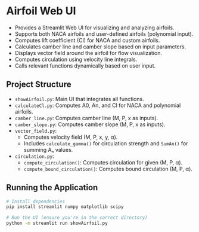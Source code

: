 # Airfoil Web UI

- Provides a Streamlit Web UI for visualizing and analyzing airfoils.
- Supports both NACA airfoils and user-defined airfoils (polynomial input).
- Computes lift coefficient (Cl) for NACA and custom airfoils.
- Calculates camber line and camber slope based on input parameters.
- Displays vector field around the airfoil for flow visualization.
- Computes circulation using velocity line integrals.
- Calls relevant functions dynamically based on user input.

## Project Structure

- `showAirfoil.py`: Main UI that integrates all functions.
- `calculateCl.py`: Computes A0, An, and Cl for NACA and polynomial airfoils.
- `camber_line.py`: Computes camber line (M, P, x as inputs).
- `camber_slope.py`: Computes camber slope (M, P, x as inputs).
- `vector_field.py`:  
  - Computes velocity field (M, P, x, y, α).  
  - Includes `calculate_gamma()` for circulation strength and `SumAn()` for summing Aₙ values.
- `circulation.py`:  
  - `compute_circulation()`: Computes circulation for given (M, P, α).  
  - `compute_bound_circulation()`: Computes bound circulation (M, P, α).

## Running the Application

```sh
# Install dependencies
pip install streamlit numpy matplotlib scipy

# Run the UI (ensure you're in the correct directory)
python -m streamlit run showAirfoil.py



